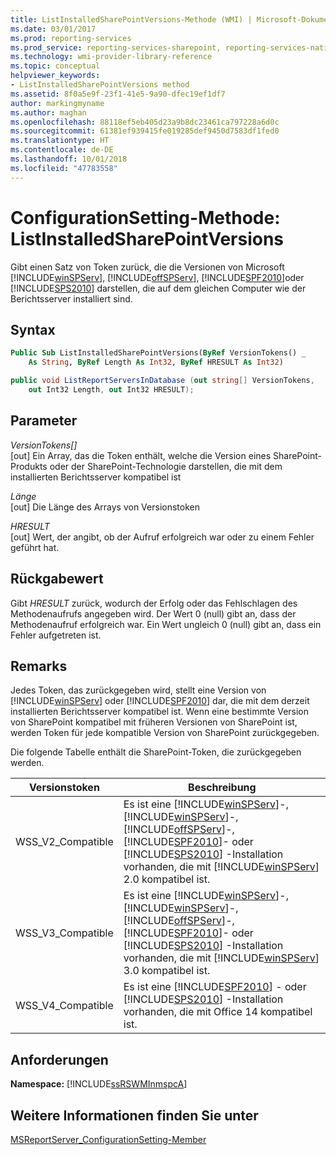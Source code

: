 ```yaml
---
title: ListInstalledSharePointVersions-Methode (WMI) | Microsoft-Dokumentation
ms.date: 03/01/2017
ms.prod: reporting-services
ms.prod_service: reporting-services-sharepoint, reporting-services-native
ms.technology: wmi-provider-library-reference
ms.topic: conceptual
helpviewer_keywords:
- ListInstalledSharePointVersions method
ms.assetid: 8f0a5e9f-23f1-41e5-9a90-dfec19ef1df7
author: markingmyname
ms.author: maghan
ms.openlocfilehash: 88118ef5eb405d23a9b8dc23461ca797228a6d0c
ms.sourcegitcommit: 61381ef939415fe019285def9450d7583df1fed0
ms.translationtype: HT
ms.contentlocale: de-DE
ms.lasthandoff: 10/01/2018
ms.locfileid: "47783558"
---
```

# <a name="configurationsetting-method---listinstalledsharepointversions"></a>ConfigurationSetting-Methode: ListInstalledSharePointVersions
  Gibt einen Satz von Token zurück, die die Versionen von Microsoft [!INCLUDE[winSPServ](../../includes/winspserv-md.md)], [!INCLUDE[offSPServ](../../includes/offspserv-md.md)], [!INCLUDE[SPF2010](../../includes/spf2010-md.md)]oder [!INCLUDE[SPS2010](../../includes/sps2010-md.md)] darstellen, die auf dem gleichen Computer wie der Berichtsserver installiert sind.  
  
## <a name="syntax"></a>Syntax  
  
```vb  
Public Sub ListInstalledSharePointVersions(ByRef VersionTokens() _  
    As String, ByRef Length As Int32, ByRef HRESULT As Int32)  
```  
  
```csharp  
public void ListReportServersInDatabase (out string[] VersionTokens,   
    out Int32 Length, out Int32 HRESULT);  
```  
  
## <a name="parameters"></a>Parameter  
 *VersionTokens[]*  
 [out] Ein Array, das die Token enthält, welche die Version eines SharePoint-Produkts oder der SharePoint-Technologie darstellen, die mit dem installierten Berichtsserver kompatibel ist  
  
 *Länge*  
 [out] Die Länge des Arrays von Versionstoken  
  
 *HRESULT*  
 [out] Wert, der angibt, ob der Aufruf erfolgreich war oder zu einem Fehler geführt hat.  
  
## <a name="return-value"></a>Rückgabewert  
 Gibt *HRESULT* zurück, wodurch der Erfolg oder das Fehlschlagen des Methodenaufrufs angegeben wird. Der Wert 0 (null) gibt an, dass der Methodenaufruf erfolgreich war. Ein Wert ungleich 0 (null) gibt an, dass ein Fehler aufgetreten ist.  
  
## <a name="remarks"></a>Remarks  
 Jedes Token, das zurückgegeben wird, stellt eine Version von [!INCLUDE[winSPServ](../../includes/winspserv-md.md)] oder [!INCLUDE[SPF2010](../../includes/spf2010-md.md)] dar, die mit dem derzeit installierten Berichtsserver kompatibel ist. Wenn eine bestimmte Version von SharePoint kompatibel mit früheren Versionen von SharePoint ist, werden Token für jede kompatible Version von SharePoint zurückgegeben.  
  
 Die folgende Tabelle enthält die SharePoint-Token, die zurückgegeben werden.  
  
|**Versionstoken**|**Beschreibung**|  
|------------------------|---------------------|  
|WSS_V2_Compatible|Es ist eine [!INCLUDE[winSPServ](../../includes/winspserv-md.md)]-, [!INCLUDE[winSPServ](../../includes/winspserv-md.md)]-, [!INCLUDE[offSPServ](../../includes/offspserv-md.md)]-, [!INCLUDE[SPF2010](../../includes/spf2010-md.md)]- oder [!INCLUDE[SPS2010](../../includes/sps2010-md.md)] -Installation vorhanden, die mit [!INCLUDE[winSPServ](../../includes/winspserv-md.md)] 2.0 kompatibel ist.|  
|WSS_V3_Compatible|Es ist eine [!INCLUDE[winSPServ](../../includes/winspserv-md.md)]-, [!INCLUDE[winSPServ](../../includes/winspserv-md.md)]-, [!INCLUDE[offSPServ](../../includes/offspserv-md.md)]-, [!INCLUDE[SPF2010](../../includes/spf2010-md.md)]- oder [!INCLUDE[SPS2010](../../includes/sps2010-md.md)] -Installation vorhanden, die mit [!INCLUDE[winSPServ](../../includes/winspserv-md.md)] 3.0 kompatibel ist.|  
|WSS_V4_Compatible|Es ist eine [!INCLUDE[SPF2010](../../includes/spf2010-md.md)] - oder [!INCLUDE[SPS2010](../../includes/sps2010-md.md)] -Installation vorhanden, die mit Office 14 kompatibel ist.|  
  
## <a name="requirements"></a>Anforderungen  
 **Namespace:** [!INCLUDE[ssRSWMInmspcA](../../includes/ssrswminmspca-md.md)]  
  
## <a name="see-also"></a>Weitere Informationen finden Sie unter  
 [MSReportServer_ConfigurationSetting-Member](../../reporting-services/wmi-provider-library-reference/msreportserver-configurationsetting-members.md)  
  
  
